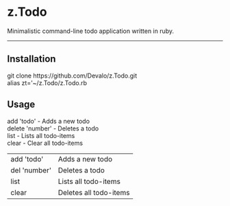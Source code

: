 # z.Todo
Minimalistic command-line todo application written in ruby.

-------------------------------------------------
<h2>Installation</h2>
git clone https://github.com/Devalo/z.Todo.git<br>
alias zt='~/z.Todo/z.Todo.rb

<h2>Usage</h2>
add 'todo' - Adds a new todo<br>
delete 'number' - Deletes a todo<br>
list - Lists all todo-items<br>
clear - Clear all todo-items<br>

<table>
<tr>
<td>add 'todo'</td>
<td>Adds a new todo</td>
</tr>
<tr>
<td>del 'number'</td>
<td>Deletes a todo</td>
</tr>
<tr>
<td>list</<td>
<td>Lists all todo-items</td>
</tr>
<tr>
<td>clear</td>
<td>Deletes all todo-items</td>
</tr>
</table>

